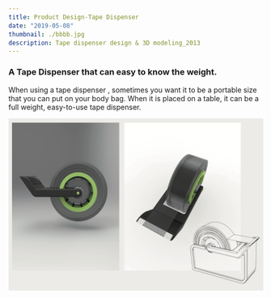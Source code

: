 ```yaml
---
title: Product Design-Tape Dispenser
date: "2019-05-08"
thumbnail: ./bbbb.jpg
description: Tape dispenser design & 3D modeling_2013
---
```


### A Tape Dispenser that can easy to know the weight.

When using a tape dispenser , sometimes you want it to be a portable size that you can put on your body bag. When it is placed on a table, it can be a full weight, easy-to-use
tape dispenser.

![Darkness](./BLACK_II_desktop-1.jpg)
